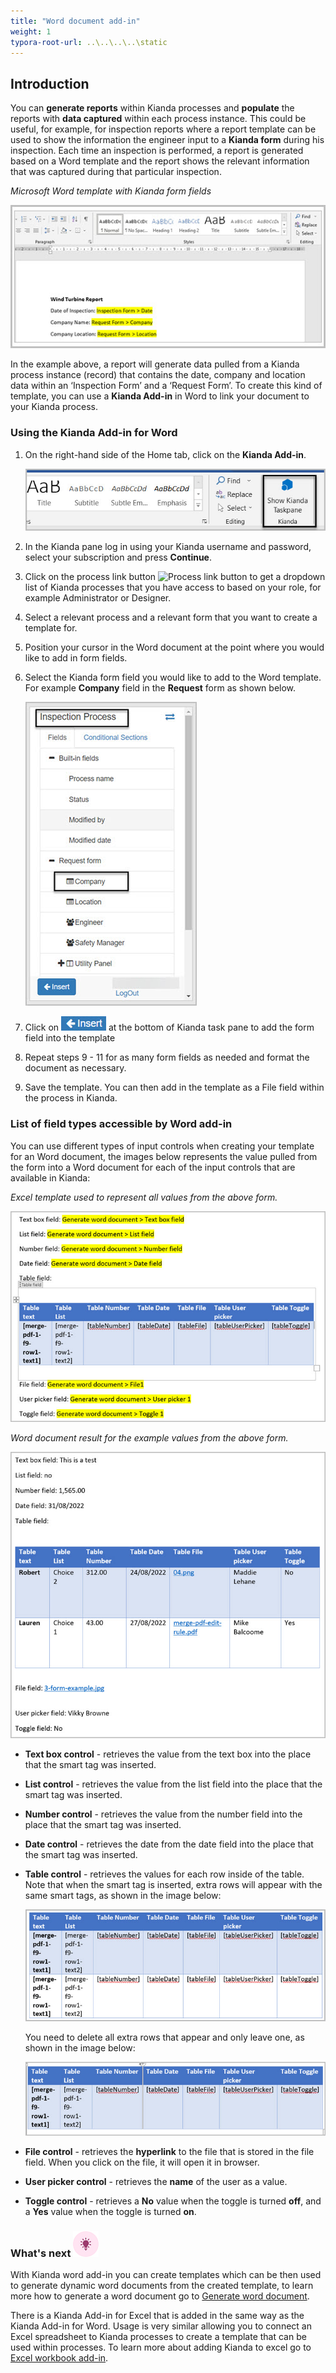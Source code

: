 ```yaml
---
title: "Word document add-in"
weight: 1
typora-root-url: ..\..\..\..\static
---
```


## Introduction

You can **generate reports** within Kianda processes and **populate** the reports with **data captured** within each process instance. This could be useful, for example, for inspection reports where a report template can be used to show the information the engineer input to a **Kianda form** during his inspection. Each time an inspection is performed, a report is generated based on a Word template and the report shows the relevant information that was captured during that particular inspection.

*Microsoft Word template with Kianda form fields*

![Get add-ins](/images/word-kianda-example.jpg)

In the example above, a report will generate data pulled from a Kianda process instance (record) that contains the date, company and location data within an ‘Inspection Form’ and a ‘Request Form’. To create this kind of template, you can use a **Kianda Add-in** in Word to link your document to your Kianda process.

### Using the Kianda Add-in for Word

1. On the right-hand side of the Home tab, click on the **Kianda Add-in**.

   ![Kianda button in word](/images/word-kianda-add-in-button.jpg)

2. In the Kianda pane log in using your Kianda username and password, select your subscription and press **Continue**.

3. Click on the process link button ![Process link button](https://academy.kianda.com/wp-content/uploads/2022/02/process-link-button.gif) to get a dropdown list of Kianda processes that you have access to based on your role, for example Administrator or Designer.

4. Select a relevant process and a relevant form that you want to create a template for.

5. Position your cursor in the Word document at the point where you would like to add in form fields.

6. Select the Kianda form field you would like to add to the Word template. For example **Company** field in the **Request** form as shown below.

   ![Field select in Kianda add-in](/images/word-kianda-field-select.jpg)

7. Click on ![insert button](/images/insert-kianda-add-in.jpg) at the bottom of Kianda task pane to add the form field into the template

8. Repeat steps 9 - 11 for as many form fields as needed and format the document as necessary.

9. Save the template. You can then add in the template as a File field within the process in Kianda.

### List of field types accessible by Word add-in

You can use different types of input controls when creating your template for an Word document, the images below represents the value pulled from the form into a Word document for each of the input controls that are available in Kianda:

*Excel template used to represent all values from the above form.*

![Excel template](/images/word-add-in-template.jpg)

*Word document result for the example values from the above form.*

![Excel workbook result from a process instance](/images/word-add-in-result.jpg)

- **Text box control** - retrieves the value from the text box into the place that the smart tag was inserted.

- **List control** - retrieves the value from the list field into the place that the smart tag was inserted.

- **Number control** - retrieves the value from the number field into the place that the smart tag was inserted.

- **Date control** - retrieves the date from the date field into the place that the smart tag was inserted.

- **Table control** - retrieves the values for each row inside of the table. Note that when the smart tag is inserted, extra rows will appear with the same smart tags, as shown in the image below:

  ![Word table smart tag](/images/word-add-in-table.jpg)

  You need to delete all extra rows that appear and only leave one, as shown in the image below:

  ![Word table smart tag](/images/word-add-in-table2.jpg)

- **File control** - retrieves the **hyperlink** to the file that is stored in the file field. When you click on the file, it will open it in browser.

- **User picker control** - retrieves the **name** of the user as a value.

- **Toggle control** - retrieves a **No** value when the toggle is turned **off**, and a **Yes** value when the toggle is turned **on**.

### What's next ![Idea icon](/images/18.png) 

With Kianda word add-in you can create templates which can be then used to generate dynamic word documents from the created template, to learn more how to generate a word document go to [Generate word document](/docs/platform/rules/files/generate-word-document/).

There is a Kianda Add-in for Excel that is added in the same way as the Kianda Add-in for Word. Usage is very similar allowing you to connect an Excel spreadsheet to Kianda processes to create a template that can be used within processes. To learn more about adding Kianda to excel go to [Excel workbook add-in](/docs/platform/document-generation/excel-workbook-add-in/).


